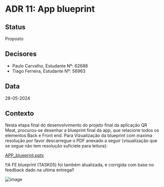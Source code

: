 # ADR 11:  App blueprint

## Status
Proposto

## Decisores
- Paulo Carvalho, Estudante Nº: 62688
- Tiago Ferreira, Estudante Nº: 56963

## Data
28-05-2024

## Contexto
Nesta etapa final do desenvolvimento do projeto final da aplicação QR Meat, procurou-se desenhar a blueprint final da app, que relacione todos os elementos Back e Front end.
Para Vizualização da blueprint com maxima resolução por favor descarregue o PDF anexado a seguir (visualização que se segue não tem resolução suficiete para leitura):

[APP_blueprint.pptx](https://github.com/user-attachments/files/15517344/APP_blueprint.pptx)


!!A FE blueprint (TASK05) foi também atualizada, e corrigida com base no feedback dado na ultima entrega!!

![image](https://github.com/PauloRTC/Grup-47-QRmeat/assets/82768310/331df518-ff15-4aeb-af0b-253ddaf5c3c6)
